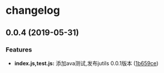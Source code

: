 # changelog

## 0.0.4 (2019-05-31)


### Features

* **index.js,test.js:** 添加ava测试,发布jutils 0.0.1版本 ([1b659ce](https://github.com/jingxinxin/jutils/commit/1b659ce))



